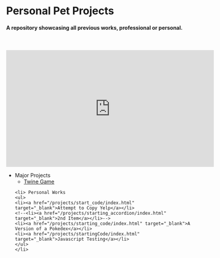 <html>
<!--embed src="/music/good_enough.mp3" width="180" height="90" loop="false" autostart="false" hidden="true" /-->
<link rel="stylesheet" href="/styles.css">
<body>
<a class="heading">
<h1>Personal Pet Projects</h1>
<h4>A repository showcasing all previous works, professional or personal.</h4><br>
</a>
<br>
<a class = "music">
	<iframe width="560" height="315" src="https://www.youtube.com/embed/5qap5aO4i9A" frameborder="0" allow="accelerometer; autoplay; clipboard-write; encrypted-media; gyroscope; picture-in-picture" allowfullscreen></iframe>
</a>
<a class="listings"><ul>
	<li> Major Projects
	<ul>
		<li><a href="https://gamingcrab0.itch.io/gatech-proto" target="_blank">Twine Game</a></li>
	</ul>
	</li>
	
	<li> Personal Works
	<ul>
	<li><a href="/projects/start_code/index.html" target="_blank">Attempt to Copy Yelp</a></li>
	<!--<li><a href="/projects/starting_accordion/index.html" target="_blank">2nd Item</a></li>-->
	<li><a href="/projects/starting_code/index.html" target="_blank">A Version of a Pokedex</a></li>
	<li><a href="/projects/startingCode/index.html" target="_blank">Javascript Testing</a></li>
	</ul>
	</li>
</ul></a>
</body>
</html>